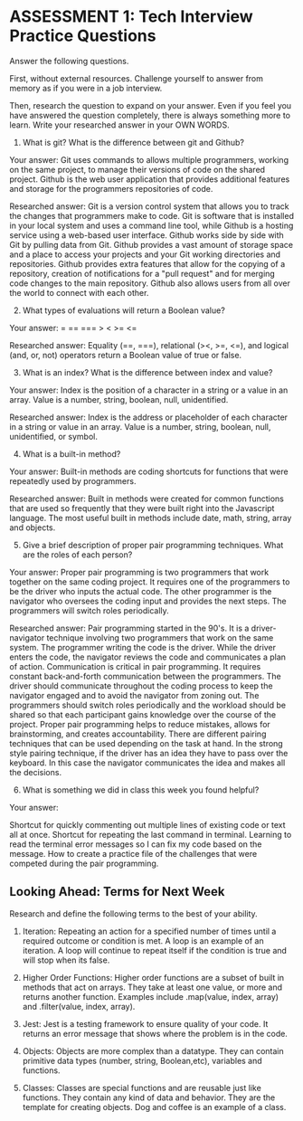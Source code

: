 # ASSESSMENT 1: Tech Interview Practice Questions
Answer the following questions.

First, without external resources. Challenge yourself to answer from memory as if you were in a job interview.

Then, research the question to expand on your answer. Even if you feel you have answered the question completely, there is always something more to learn. Write your researched answer in your OWN WORDS.

1. What is git? What is the difference between git and Github?

Your answer:
Git uses commands to allows multiple programmers, working on the same project, to manage their versions of code on the shared project. Github is the web user application that provides additional features and storage for the programmers repositories of code.

Researched answer:
Git is a version control system that allows you to track the changes that programmers make to code. Git is software that is installed in your local system and uses a command line tool, while Github is a hosting service using a web-based user interface. Github works side by side with Git by pulling data from Git. Github provides a vast amount of storage space and a place to access your projects and your Git working directories and repositories. Github provides extra features that allow for the copying of a repository, creation of notifications for a "pull request" and for merging code changes to the main repository. Github also allows users from all over the world to connect with each other.


2. What types of evaluations will return a Boolean value?

  Your answer: = == === > < >= <=

  Researched answer:
  Equality (==, ===), relational (><, >=, <=), and logical (and, or, not) operators return a Boolean value of true or false.



3. What is an index? What is the difference between index and value?

  Your answer:
  Index is the position of a character in a string or a value in an array. Value is a number, string, boolean, null, unidentified.

  Researched answer:
  Index is the address or placeholder of each character in a string or value in an array.  Value is a number, string, boolean, null, unidentified, or symbol.



4. What is a built-in method?

  Your answer:
  Built-in methods are coding shortcuts for functions that were repeatedly used by programmers.

  Researched answer:
  Built in methods were created for common functions that are used so frequently that they were built right into the Javascript language. The most useful built in methods include date, math, string, array and objects.


5. Give a brief description of proper pair programming techniques. What are the roles of each person?

  Your answer:
  Proper pair programming is two programmers that work together on the same coding project. It requires one of the programmers to be the driver who inputs the actual code. The other programmer is the navigator who oversees the coding input and provides the next steps. The programmers will switch roles periodically.

  Researched answer:
  Pair programming started in the 90's. It is a driver-navigator technique involving two programmers that work on the same system. The programmer writing the code is the driver. While the driver enters the code, the navigator reviews the code and communicates a plan of action. Communication is critical in pair programming. It requires constant back-and-forth communication between the programmers. The driver should communicate throughout the coding process to keep the navigator engaged and to avoid the navigator from zoning out. The programmers should switch roles periodically and the workload should be shared so that each participant gains knowledge over the course of the project. Proper pair programming helps to reduce mistakes, allows for brainstorming, and creates accountability. There are different pairing techniques that can be used depending on the task at hand. In the strong style pairing technique, if the driver has an idea they have to pass over the keyboard. In this case the navigator communicates the idea and makes all the decisions.



6. What is something we did in class this week you found helpful?  

  Your answer:

  Shortcut for quickly commenting out multiple lines of existing code or text all at once.
  Shortcut for repeating the last command in terminal.
  Learning to read the terminal error messages so I can fix my code based on the message.
  How to create a practice file of the challenges that were competed during the pair programming.



## Looking Ahead: Terms for Next Week

Research and define the following terms to the best of your ability.

1. Iteration: Repeating an action for a specified number of times until a required outcome or condition is met. A loop is an example of an iteration. A loop will continue to repeat itself if the condition is true and will stop when its false.

2. Higher Order Functions: Higher order functions are a subset of built in methods that act on arrays. They take at least one value, or more and returns another function. Examples include .map(value, index, array) and .filter(value, index, array).

3. Jest: Jest is a testing framework to ensure quality of your code. It returns an error message that shows where the problem is in the code.

4. Objects: Objects are more complex than a datatype. They can contain primitive data types (number, string, Boolean,etc), variables and functions.

5. Classes: Classes are special functions and are reusable just like functions. They contain any kind of data and behavior. They are the template for creating objects. Dog and coffee is an example of a class.
